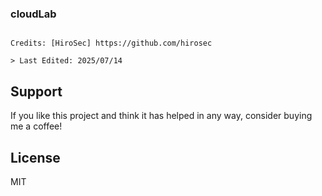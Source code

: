 ### cloudLab
<pre><code>
Credits: [HiroSec] https://github.com/hirosec

> Last Edited: 2025/07/14
</code></pre>

## Support

If you like this project and think it has helped in any way, consider buying me a coffee!

## License

MIT

